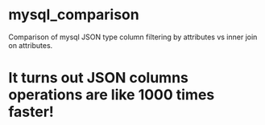 # mysql_comparison
Comparison of mysql JSON type column filtering by attributes vs inner join on attributes.

It turns out JSON columns operations are like 1000 times faster!
====
